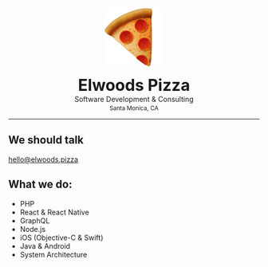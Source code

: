 <p align="center">
  <a href="https://elwoods.pizza/">
    <img alt="Elwoods Pizza" src="https://raw.githubusercontent.com/elwoodspizza/elwoods.pizza/master/icon.png">
  </a>
</p>

<p align="center">
  <strong style="font-size: 2rem;">Elwoods Pizza</strong><br />
  Software Development &amp; Consulting<br />
  <small>Santa Monica, CA</small>
</p>

---

## We should talk
<a href="mailto:hello@elwoods.pizza">hello@elwoods.pizza</a>

## What we do:
 * PHP
 * React & React Native
 * GraphQL
 * Node.js
 * iOS (Objective-C & Swift)
 * Java & Android
 * System Architecture

